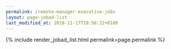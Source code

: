 ```yaml
---
permalink: /remote-manager-executive-jobs
layout: page-jobad-list
last_modified_at: 2018-11-17T18:58:22+0100
---
```

{% include render_jobad_list.html permalink=page.permalink %}
